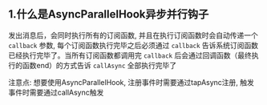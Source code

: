 ## 1.什么是AsyncParallelHook异步并行钩子
发出消息后，会同时执行所有的订阅函数, 并且在执行订阅函数时会自动传递一个 `callback` 参数,
每个订阅函数执行完毕之后必须通过 `callback` 告诉系统订阅函数已经执行完毕了。当所有订阅函数都调用完 `callback` 后会通过回调函数（最终执行的函数end）的方式告诉 `callAsync` 全部执行完毕了


注意点:
想要使用AsyncParallelHook, 注册事件时需要通过tapAsync注册, 触发事件时需要通过callAsync触发
